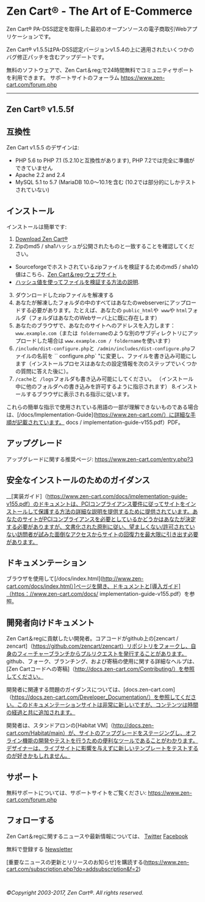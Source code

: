 Zen Cart&reg; - The Art of E-Commerce
===============

Zen Cart&reg; PA-DSS認定を取得した最初のオープンソースの電子商取引Webアプリケーションです。

Zen Cart&reg; v1.5.5はPA-DSS認定バージョンv1.5.4の上に適用されたいくつかのバグ修正パッチを含むアップデートです。

無料のソフトウェアで、Zen Cart＆reg;で24時間無料でコミュニティサポートを利用できます。 サポートサイトのフォーラム <https://www.zen-cart.com/forum.php>

--------------------


Zen Cart&reg; v1.5.5f
---------------------

互換性
-------------
Zen Cart v1.5.5 のデザインは:
 * PHP 5.6 to PHP 7.1  (5.2.10と互換性があります), PHP 7.2では完全に準備ができていません
 * Apache 2.2 and 2.4
 * MySQL 5.1 to 5.7 (MariaDB 10.0〜10.1を含む (10.2では部分的にしかテストされていない)


インストール
------------

インストールは簡単です:

1. [Download Zen Cart&reg;](http://sourceforge.net/projects/zencart/files)
2. Zipのmd5 / sha1ハッシュが公開されたものと一致することを確認してください。
  * Sourceforgeでホストされているzipファイルを検証するためのmd5 / sha1の値はこちら、[Zen Cart＆reg;ウェブサイト](https://www.zen-cart.com/) 
  * [ハッシュ値を使ってファイルを検証する方法の説明](https://www.zen-cart.com/content.php?305).
3. ダウンロードしたzipファイルを解凍する 
4. あなたが解凍したフォルダの中のすべてはあなたのwebserverにアップロードする必要があります。たとえば、あなたの `public_html`や` www`や `html`フォルダ（フォルダはあなたのWebサーバ上に既に存在します）
5. あなたのブラウザで、あなたのサイトへのアドレスを入力します： `www.example.com`（または` foldername`のような別のサブディレクトリにアップロードした場合は `www.example.com / foldername`を使います）
6. `/include/dist-configure.php`と` /admin/includes/dist-configure.php`ファイルの名前を `` configure.php` "に変更し、ファイルを書き込み可能にします（インストールプロセスはあなたの設定情報を次のステップでいくつかの質問に答えた後に）。
7. `/cache`と` /logs`フォルダも書き込み可能にしてください。 （インストール中に他のフォルダへの書き込みを許可するように指示されます）
8.インストールするブラウザに表示される指示に従います。

これらの簡単な指示で使用されている用語の一部が理解できないものである場合は、[/docs/Implementation-Guide](https://www.zen-cart.com/）に詳細な手順が記載されています。 docs / implementation-guide-v155.pdf）PDF。

アップグレード
---------
アップグレードに関する推奨ページ: https://www.zen-cart.com/entry.php?3


安全なインストールのためのガイダンス
---------------------------------
__[実装ガイド]（https://www.zen-cart.com/docs/implementation-guide-v155.pdf）のドキュメントは、PCIコンプライアンス要件に従ってサイトをインストールして保護する方法の詳細な説明を提供するために提供されています。あなたのサイトがPCIコンプライアンスを必要としているかどうかはあなたが決定する必要がありますが、文書化された原則に従い、望ましくない/許可されていない訪問者が試みた面倒なアクセスからサイトの回復力を最大限に引き出す必要があります。


ドキュメンテーション
-------------
ブラウザを使用して[/docs/index.html](http://www.zen-cart.com/docs/index.html）]ページを開き、ドキュメントと[導入ガイド]（https：//www.zen-cart.com/docs/ implementation-guide-v155.pdf）を参照。


開発者向けドキュメント
-----------------------
Zen Cart＆regに貢献したい開発者。コアコードがgithub上の[zencart / zencart]（https://github.com/zencart/zencart）リポジトリをフォークし、自身のフィーチャーブランチからプルリクエストを発行することがあります。 github、フォーク、ブランチング、および寄稿の使用に関する詳細なヘルプは、[Zen Cartコードへの寄稿]（http://docs.zen-cart.com/Contributing/）を参照してください。

開発者に関連する問題のガイダンスについては、[docs.zen-cart.com]（https://docs.zen-cart.com/Developer_Documentation/）を参照してください。このドキュメンテーションサイトは非常に新しいですが、コンテンツは時間の経過と共に追加されます。

開発者は、スタンドアロンの[Habitat VM]（http://docs.zen-cart.com/Habitat/main）が、サイトのアップグレードをステージングし、オフライン機能の開発やテストを行うための便利なツールであることがわかります。デザイナーは、ライブサイトに影響を与えずに新しいテンプレートをテストするのが好きかもしれません。


サポート
-------
無料サポートについては、サポートサイトをご覧ください: https://www.zen-cart.com/forum.php

フォローする
---------
Zen Cart＆regに関するニュースや最新情報については、 [Twitter](http://twitter.com/zencart)  [Facebook](http://facebook.com/zencart)

無料で登録する [Newsletter](http://eepurl.com/bafnNj)

[重要なニュースの更新とリリースのお知らせ]を購読する(https://www.zen-cart.com/subscription.php?do=addsubscription&f=2)


&nbsp;  

*&copy;Copyright 2003-2017, Zen Cart&reg;. All rights reserved.*

